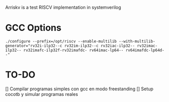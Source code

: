 Arriskv is a test RISCV implementation in systemverilog

# GCC Options
`./configure --prefix=/opt/riscv --enable-multilib --with-multilib-generator="rv32i-ilp32--c rv32im-ilp32--c rv32iac-ilp32-- rv32imac-ilp32-- rv32imafc-ilp32f-rv32imafdc- rv64imac-lp64-- rv64imafdc-lp64d--"`

# TO-DO
[] Compilar programas simples con gcc en modo freestanding
[] Setup cocotb y simular programas reales
